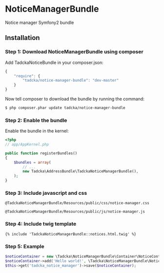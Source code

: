 NoticeManagerBundle
=============

Notice manager Symfony2 bundle

## Installation

### Step 1: Download NoticeManagerBundle using composer

Add TadckaNoticeBundle in your composer.json:

```js
{
    "require": {
        "tadcka/notice-manager-bundle": "dev-master"
    }
}
```

Now tell composer to download the bundle by running the command:

``` bash
$ php composer.phar update tadcka/notice-manager-bundle
```

### Step 2: Enable the bundle

Enable the bundle in the kernel:

``` php
<?php
// app/AppKernel.php

public function registerBundles()
{
    $bundles = array(
        // ...
        new Tadcka\AddressBundle\TadckaNoticeManagerBundle(),
    );
}
```

### Step 3: Include javascript and css

```twig
@TadckaNoticeManagerBundle/Resources/public/css/notice-manager.css

@TadckaNoticeManagerBundle/Resources/public/js/notice-manager.js
```

### Step 4: Include twig template

```twig
{% include 'TadckaNoticeManagerBundle::notices.html.twig' %}
```

### Step 5: Example

``` php
$noticeContainer = new \Tadcka\NoticeManagerBundle\Container\NoticeContainer();
$noticeContainer->add('Hello world!', \Tadcka\NoticeManagerBundle\NoticeType::SUCCESS);
$this->get('tadcka_notice_manager')->save($noticeContainer);
```
